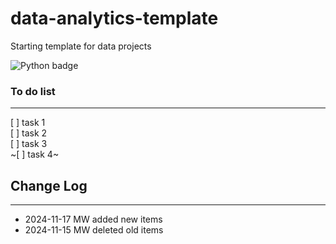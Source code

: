 # data-analytics-template

Starting template for data projects

![Python badge](https://img.shields.io/badge/Python-3776AB?style=for-the-badge&logo=python&logoColor=white)

### To do list

---

[ ] task 1  
[ ] task 2  
[ ] task 3  
~[ ] task 4~

## Change Log

---

- 2024-11-17 MW added new items
- 2024-11-15 MW deleted old items
